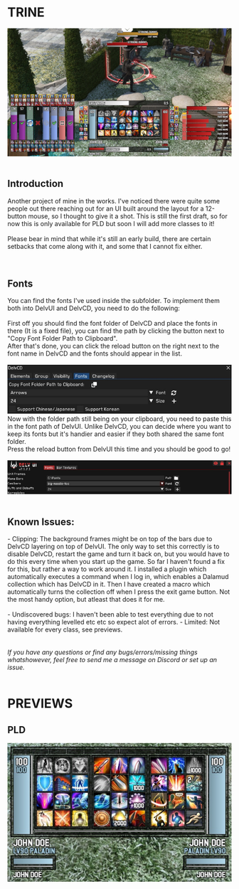<h1>TRINE</h1>
<img src="./Previews/FullView.jpg"/>
<br><br>
<h2>Introduction</h2>
Another project of mine in the works. I've noticed there were quite some people out there reaching out for an UI built around the layout for a 12-button mouse, so I thought to give it a shot.
This is still the first draft, so for now this is only available for PLD but soon I will add more classes to it!
<br><br>
Please bear in mind that while it's still an early build, there are certain setbacks that come along with it, and some that I cannot fix either.
<br><br><br>

<h2>Fonts</h2>
You can find the fonts I've used inside the subfolder. To implement them both into DelvUI and DelvCD, you need to do the following:<br><br>
First off you should find the font folder of DelvCD and place the fonts in there (It is a fixed file), you can find the path by clicking the button next to "Copy Font Folder Path to Clipboard".<br>
After that's done, you can click the reload button on the right next to the font name in DelvCD and the fonts should appear in the list.
<br><br>
<img src="./Previews/font1.jpg"/>
Now with the folder path still being on your clipboard, you need to paste this in the font path of DelvUI. Unlike DelvCD, you can decide where you want to keep its fonts but it's handier and easier if they both shared the same font folder.<br>
Press the reload button from DelvUI this time and you should be good to go!
<br><br>
<img src="./Previews/font2.jpg"/>
<br><br>

<h2>Known Issues:</h2>
- Clipping: The background frames might be on top of the bars due to DelvCD layering on top of DelvUI. The only way to set this correctly is to disable DelvCD, restart the game and turn it back on, but you would have to do this every time when you start up the game. So far I haven't found a fix for this, but rather a way to work around it. I installed a plugin which automatically executes a command when I log in, which enables a Dalamud collection which has DelvCD in it. Then I have created a macro which automatically turns the collection off when I press the exit game button. Not the most handy option, but atleast that does it for me.<br><br>
- Undiscovered bugs: I haven't been able to test everything due to not having everything levelled etc etc so expect alot of errors.
- Limited: Not available for every class, see previews.
<br><br><br>
<i>If you have any questions or find any bugs/errors/missing things whatshowever, feel free to send me a message on Discord or set up an issue.</i>
<br><br>
<h1>PREVIEWS</h1>
<h2>PLD</h2>
<img src="./Previews/PLD.jpg"/>
